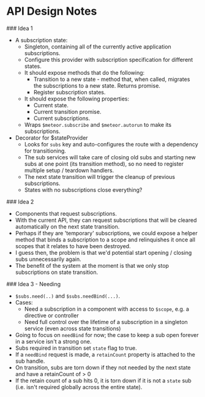 # API Design Notes

### Idea 1

- A subscription state:
  - Singleton, containing all of the currently active application subscriptions.
  - Configure this provider with subscription specification for different states.
  - It should expose methods that do the following:
    - Transition to a new state - method that, when called, migrates the subscriptions to a new state. Returns promise.
    - Register subscription states.
  - It should expose the following properties:
    - Current state.
    - Current transition promise.
    - Current subscriptions.
  - Wraps `$meteor.subscribe` and `$meteor.autorun` to make its subscriptions.
- Decorator for $stateProvider
  - Looks for `subs` key and auto-configures the route with a dependency for transitioning.
  - The sub services will take care of closing old subs and starting new subs at one point (its transition method), so no need to register multiple setup / teardown handlers.
  - The next state transition will trigger the cleanup of previous subscriptions.
  - States with no subscriptions close everything?

### Idea 2

- Components that request subscriptions.
- With the current API, they can request subscriptions that will be cleared automatically on the next state transition.
- Perhaps if they are 'temporary' subscriptions, we could expose a helper method that binds a subscription to a scope and relinquishes it once all scopes that it relates to have been destroyed.
- I guess then, the problem is that we'd potential start opening / closing subs unnecessarily again.
- The benefit of the system at the moment is that we only stop subscriptions on state transition.

### Idea 3 - Needing

- `$subs.need(..)` and `$subs.needBind(...)`.
- Cases:
  - Need a subscription in a component with access to `$scope`, e.g. a directive or controller
  - Need full control over the lifetime of a subscription in a singleton service (even across state transitions)
- Going to focus on `needBind` for now; the case to keep a sub open forever in a service isn't a strong one.
- Subs required in transition set `state` flag to true.
- If a `needBind` request is made, a `retainCount` property is attached to the sub handle.
- On transition, subs are torn down if they not needed by the next state and have a retainCount of > 0
- If the retain count of a sub hits 0, it is torn down if it is not a `state` sub (i.e. isn't required globally across the entire state).
